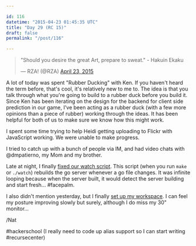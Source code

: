 ```yaml
---

id: 116
datetime: "2015-04-23 01:45:35 UTC"
title: "Day 29 (RC 15)"
draft: false
permalink: "/post/116"

---
```


<blockquote class="twitter-tweet" lang="en"><p>&quot;Should you desire the great Art, prepare to sweat.&quot; - Hakuin Ekaku</p>&mdash; RZA! (@RZA) <a href="https://twitter.com/RZA/status/591044842236424192">April 23, 2015</a></blockquote>

A lot of today was spent "Rubber Ducking" with Ken. If you haven't heard the term before, that's cool, it's relatively new to me to. The idea is that you talk through what you're going to build to a rubber duck before you build it. Since Ken has been iterating on the design for the backend for client side prediction in our game, I've been acting as a rubber duck (with a few more opinions than a piece of rubber) working through the ideas. It has been helpful for both of us to make sure we know how this might work.

I spent some time trying to help Heidi getting uploading to Flickr with JavaScript working. We were unable to make progress.

I tried to catch up with a bunch of people via IM, and had video chats with @dmpatierno, my Mom and my brother.

Late at night, I finally [fixed our watch script](https://github.com/kenpratt/hyperspace/commit/137b50ededf8cea3dcf81efd869cae4b4743ff69). This script (when you run `make` or `./watch`) rebuilds the go server whenever a go file changes. It was infinite looping because when the server built, it would detect the server building and start fresh... #facepalm.

I also didn't mention yesterday, but I finally [set up my workspace](https://www.flickr.com/photos/icco/17238346302/). I can feel my posture improving slowly but surely, although I do miss my 30" monitor...

/Nat

#hackerschool (I really need to code up alias support so I can start writing #recursecenter)

